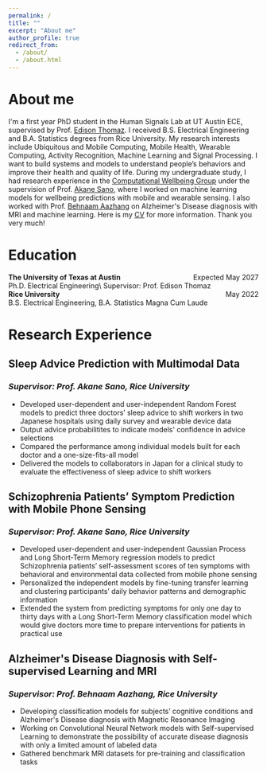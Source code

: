 ```yaml
---
permalink: /
title: ""
excerpt: "About me"
author_profile: true
redirect_from: 
  - /about/
  - /about.html
---
```


# About me
I'm a first year PhD student in the Human Signals Lab at UT Austin ECE, supervised by Prof. [Edison Thomaz](http://users.ece.utexas.edu/~ethomaz/). I received B.S. Electrical Engineering and B.A. Statistics degrees from Rice University. My research interests include Ubiquitous and Mobile Computing, Mobile Health, Wearable Computing, Activity Recognition, Machine Learning and Signal Processing. I want to build systems and models to understand people’s behaviors and improve their health and quality of life. During my undergraduate study, I had research experience in the [Computational Wellbeing Group](https://compwell.rice.edu/home) under the supervision of Prof. [Akane Sano](http://akane.sano.web.rice.edu/index.html), where I worked on machine learning models for wellbeing predictions with mobile and wearable sensing. I also worked with Prof. [Behnaam Aazhang](https://aaz.rice.edu/) on Alzheimer's Disease diagnosis with MRI and machine learning. Here is my [CV](https://enwq.github.io/files/Yufei_Shen_CV_web.pdf) for more information. Thank you very much!

# Education
<div style="text-align:left;">
  <b>The University of Texas at Austin</b>
    <span style="float:right;">
        Expected May 2027
    </span>
</div>
Ph.D. Electrical Engineering\
Supervisor: Prof. Edison Thomaz

<div style="text-align:left;">
  <b>Rice University</b>
    <span style="float:right;">
        May 2022
    </span>
</div>
B.S. Electrical Engineering, B.A. Statistics                             
Magna Cum Laude

# Research Experience
## Sleep Advice Prediction with Multimodal Data
### *Supervisor: Prof. Akane Sano, Rice University*
- Developed user-dependent and user-independent Random Forest models to predict three doctors’ sleep advice to shift workers in two Japanese hospitals using daily survey and wearable device data
- Output advice probabilitites to indicate models' confidence in advice selections
- Compared the performance among individual models built for each doctor and a one-size-fits-all model
- Delivered the models to collaborators in Japan for a clinical study to evaluate the effectiveness of sleep advice to shift workers

## Schizophrenia Patients’ Symptom Prediction with Mobile Phone Sensing
### *Supervisor: Prof. Akane Sano, Rice University*
- Developed user-dependent and user-independent Gaussian Process and Long Short-Term Memory regression models to predict Schizophrenia patients’ self-assessment scores of ten symptoms with behavioral and environmental data collected from mobile phone sensing
- Personalized the independent models by fine-tuning transfer learning and clustering participants’ daily behavior patterns and demographic information
- Extended the system from predicting symptoms for only one day to thirty days with a Long Short-Term Memory classification model which would give doctors more time to prepare interventions for patients in practical use


## Alzheimer's Disease Diagnosis with Self-supervised Learning and MRI
### *Supervisor: Prof. Behnaam Aazhang, Rice University*
- Developing classification models for subjects’ cognitive conditions and Alzheimer's Disease diagnosis with Magnetic Resonance Imaging 
- Working on Convolutional Neural Network models with Self-supervised Learning to demonstrate the possibility of accurate disease diagnosis with only a limited amount of labeled data
- Gathered benchmark MRI datasets for pre-training and classification tasks
